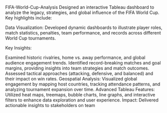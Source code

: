 FIFA-World-Cup-Analysis
Designed an interactive Tableau dashboard to analyze the legacy, strategies, and global influence of the FIFA World Cup. Key highlights include:

Data Visualization: Developed dynamic dashboards to illustrate player roles, match statistics, penalties, team performance, and records across different World Cup tournaments.

Key Insights:

Examined historic rivalries, home vs. away performance, and global audience engagement trends. Identified record-breaking matches and goal margins, providing insights into team strategies and match outcomes. Assessed tactical approaches (attacking, defensive, and balanced) and their impact on win rates. Geospatial Analysis: Visualized global engagement by mapping host countries, tracking attendance patterns, and analyzing tournament expansion over time. Advanced Tableau Features: Utilized heat maps, treemaps, bubble charts, line graphs, and interactive filters to enhance data exploration and user experience. Impact: Delivered actionable insights to stakeholders on team
